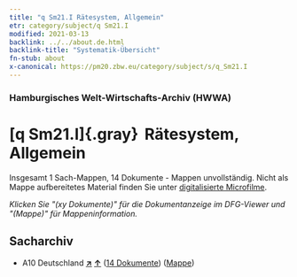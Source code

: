 ```yaml
---
title: "q Sm21.I Rätesystem, Allgemein"
etr: category/subject/q Sm21.I
modified: 2021-03-13
backlink: ../../about.de.html
backlink-title: "Systematik-Übersicht"
fn-stub: about
x-canonical: https://pm20.zbw.eu/category/subject/s/q_Sm21.I
---
```


### Hamburgisches Welt-Wirtschafts-Archiv (HWWA)
# [q Sm21.I]{.gray}&#8201; Rätesystem, Allgemein&#160; 




Insgesamt 1 Sach-Mappen, 14 Dokumente - Mappen unvollständig.
Nicht als Mappe aufbereitetes Material finden Sie unter [digitalisierte Microfilme](/film/h1_sh.de.html).

_Klicken Sie "(xy Dokumente)" für die Dokumentanzeige im DFG-Viewer und "(Mappe)" für Mappeninformation._

## Sacharchiv



- A10 Deutschland [**&nearr;**](../../../geo/i/126128/about.de.html "Deutschland (alle Mappen)") [**&uarr;**](../../../geo/about.de.html#A10 "Ländersystematik") (<a href="https://pm20.zbw.eu/dfgview/sh/126128,145967" title="über: Deutschland : Rätesystem, Allgemein" target="_blank">14 Dokumente</a>) ([Mappe](../../../../folder/sh/1261xx/126128/1459xx/145967/about.de.html))


